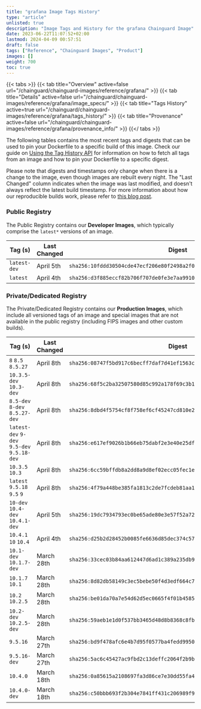 ```yaml
---
title: "grafana Image Tags History"
type: "article"
unlisted: true
description: "Image Tags and History for the grafana Chainguard Image"
date: 2023-06-22T11:07:52+02:00
lastmod: 2024-04-09 00:57:51
draft: false
tags: ["Reference", "Chainguard Images", "Product"]
images: []
weight: 700
toc: true
---
```


{{< tabs >}}
{{< tab title="Overview" active=false url="/chainguard/chainguard-images/reference/grafana/" >}}
{{< tab title="Details" active=false url="/chainguard/chainguard-images/reference/grafana/image_specs/" >}}
{{< tab title="Tags History" active=true url="/chainguard/chainguard-images/reference/grafana/tags_history/" >}}
{{< tab title="Provenance" active=false url="/chainguard/chainguard-images/reference/grafana/provenance_info/" >}}
{{</ tabs >}}

The following tables contains the most recent tags and digests that can be used to pin your Dockerfile to a specific build of this image. Check our guide on [Using the Tag History API](/chainguard/chainguard-images/using-the-tag-history-api/) for information on how to fetch all tags from an image and how to pin your Dockerfile to a specific digest.

Please note that digests and timestamps only change when there is a change to the image, even though images are rebuilt every night. The "Last Changed" column indicates when the image was last modified, and doesn't always reflect the latest build timestamp. For more information about how our reproducible builds work, please refer to [this blog post](https://www.chainguard.dev/unchained/reproducing-chainguards-reproducible-image-builds).

### Public Registry
The Public Registry contains our **Developer Images**, which typically comprise the `latest*` versions of an image.

| Tag (s)       | Last Changed | Digest                                                                    |
|---------------|--------------|---------------------------------------------------------------------------|
|  `latest-dev` | April 5th    | `sha256:10fddd30504cde47ecf206e80f2498a2f01cbd2981e9bbee432be898c8b5014b` |
|  `latest`     | April 4th    | `sha256:d3f885eccf82b706f707de0fe3e7aa99107c75bad0f8c794c550b1e04a7f8bfc` |


### Private/Dedicated Registry
The Private/Dedicated Registry contains our **Production Images**, which include all versioned tags of an image and special images that are not available in the public registry (including FIPS images and other custom builds).

| Tag (s)                                      | Last Changed | Digest                                                                    |
|----------------------------------------------|--------------|---------------------------------------------------------------------------|
|  `8` `8.5` `8.5.27`                          | April 8th    | `sha256:08747f5bd917c6becff7daf7d41ef1563cd581a6030040c2a89e9dc7004167d9` |
|  `10.3.5-dev` `10.3-dev`                     | April 8th    | `sha256:68f5c2ba32507580d85c992a178f69c3b1bf62bd6274ac83f89b603859612e20` |
|  `8.5-dev` `8-dev` `8.5.27-dev`              | April 8th    | `sha256:8dbd4f5754cf8f758ef6cf45247cd810e21b333a2f725aa0cb599e03a5b1dc26` |
|  `latest-dev` `9-dev` `9.5-dev` `9.5.18-dev` | April 8th    | `sha256:e617ef9026b1b66eb75dabf2e3e40e25dfd08fa42bb1be810d453b4a0cac3db6` |
|  `10.3.5` `10.3`                             | April 8th    | `sha256:6cc59bffdb8a2dd8a9d8ef02ecc05fec1e9923a39054ef85bbf63a5ea54f0827` |
|  `latest` `9.5.18` `9.5` `9`                 | April 8th    | `sha256:4f79a448be385fa1813c2de7fcdeb81aa1b5988a55bfec675ac9ccd8cfe3bc91` |
|  `10-dev` `10.4-dev` `10.4.1-dev`            | April 5th    | `sha256:19dc7934793ec0be65ade80e3e57f52a721612f9623f86d8edc76a13bc545b8e` |
|  `10.4.1` `10` `10.4`                        | April 4th    | `sha256:d25b2d28452b0085fe6636d85dec374c57c358f23e483504ccb8772584fe147b` |
|  `10.1-dev` `10.1.7-dev`                     | March 28th   | `sha256:33cec03b84aa612447d6ad1c389a235db93b99cc00f1dfaef15b37c493445c5c` |
|  `10.1.7` `10.1`                             | March 28th   | `sha256:8d82db58149c3ec5bebe50f4d3edf664c71f47f8d64e2ecd5d53407081be0274` |
|  `10.2` `10.2.5`                             | March 28th   | `sha256:be01da70a7e54d62d5ec0665f4f01b45850216de38585126d92e6d183f029a3d` |
|  `10.2-dev` `10.2.5-dev`                     | March 28th   | `sha256:59aeb1e1d0f537bb3465d48d8b8368c8fbabe70ac04c4da903086bd84fff74a1` |
|  `9.5.16`                                    | March 27th   | `sha256:bd9f478afc6e4b7d95f0577ba4fedd9950137044aeae4008680418e476f9704d` |
|  `9.5.16-dev`                                | March 27th   | `sha256:5ac6c45427ac9fbd2c13deffc2064f2b9b04d6922aaa896a3f4c4cfb07e0ff90` |
|  `10.4.0`                                    | March 18th   | `sha256:0a85615a2108697fa3d86ce7e30dd55fa4ee2fbfbd251d3fcf000782a656f916` |
|  `10.4.0-dev`                                | March 18th   | `sha256:c50bbb693f2b304e7841ff431c206989f96958cb9a2e4904a4a4ab507633745a` |

